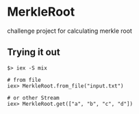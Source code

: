 # MerkleRoot

challenge project for calculating merkle root  

## Trying it out

```shell
$> iex -S mix

# from file
iex> MerkleRoot.from_file("input.txt")

# or other Stream
iex> MerkleRoot.get(["a", "b", "c", "d"])
```

